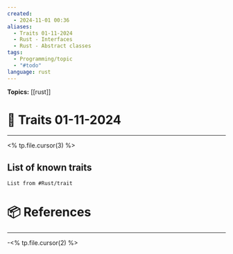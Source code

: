 ```yaml
---
created:
  - 2024-11-01 00:36
aliases:
  - Traits 01-11-2024
  - Rust - Interfaces
  - Rust - Abstract classes
tags:
  - Programming/topic
  - "#todo"
language: rust
---
```


**Topics:** [[rust]]

# 📃 Traits 01-11-2024

---
<% tp.file.cursor(3) %>

## List of known traits
```dataview
List from #Rust/trait 
```

# 📦 References

---

-<% tp.file.cursor(2) %>
